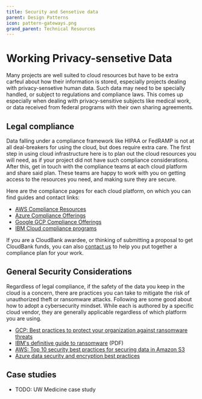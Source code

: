 ```yaml
---
title: Security and Sensetive data
parent: Design Patterns
icon: pattern-gateways.png
grand_parent: Technical Resources
---
```


# Working Privacy-sensetive Data

Many projects are well suited to cloud resources but have to be extra carfeul about how their information is stored, especially projects dealing with privacy-sensetive human data. Such data may need to be specially handled, or subject to regulations and compliance laws. This comes up especially when dealing with privacy-sensitive subjects like medical work, or data received from federal programs with their own sharing agreements.

## Legal compliance

Data falling under a compliance framework like HIPAA or FedRAMP  is not at all deal-breakers for using the cloud, but does require extra care. The first step in using cloud infrastructure here is to plan out the cloud resources you will need, as if your project did not have such compliance considerations. After this, get in touch with the compliance teams at each cloud platform and share said plan. These teams are happy to work with you on getting access to the resources you need, and making sure they are secure.

Here are the compliance pages for each cloud platform, on which you can find guides and contact links:
- [AWS Compliance Resources](https://aws.amazon.com/compliance/resources/)
- [Azure Compliance Offerings](https://docs.microsoft.com/en-us/azure/compliance/)
- [Google GCP Compliance Offerings](https://cloud.google.com/security/compliance/offerings)
- [IBM Cloud compliance programs](https://www.ibm.com/cloud/compliance)

If you are a CloudBank awardee, or thinking of submitting a proposal to get CloudBank funds, you can also [contact us](mailto:help@cloudbank.org) to help you put together a compliance plan for your work.

## General Security Considerations

Regardless of legal compliance, if the safety of the data you keep in the cloud is a concern, there are practices you can take to mitigate the risk of unauthorized theft or ransomware attacks. Following are some good about how to adopt a cybersecurity mindset. While each is authored by a specific cloud vendor, they are generally applicable regardless of which platform you are using.

- [GCP: Best practices to protect your organization against ransomware threats](https://cloud.google.com/blog/products/identity-security/5-pillars-of-protection-to-prevent-ransomware-attacks)
- [IBM's definitive guide to ransomware](https://www.ibm.com/downloads/cas/EV6NAQR4) (PDF)
- [AWS: Top 10 security best practices for securing data in Amazon S3](https://aws.amazon.com/blogs/security/top-10-security-best-practices-for-securing-data-in-amazon-s3/) 
- [Azure data security and encryption best practices
](https://docs.microsoft.com/en-us/azure/security/fundamentals/data-encryption-best-practices)

## Case studies

- TODO: UW Medicine case study
